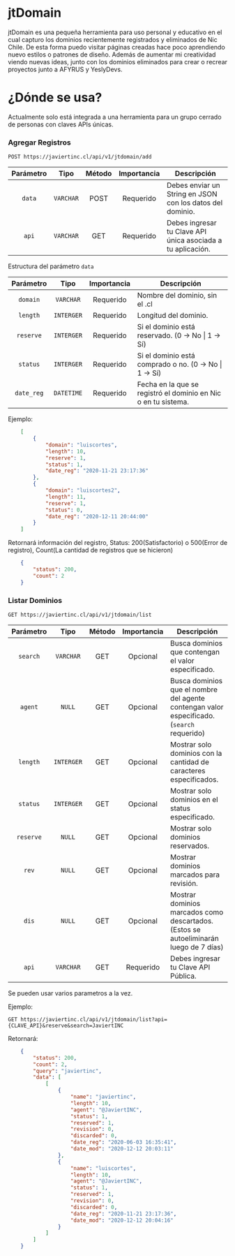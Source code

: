 # jtDomain

jtDomain es una pequeña herramienta para uso personal y educativo en el cual capturo los dominios recientemente registrados y eliminados de Nic Chile. De esta forma puedo visitar páginas creadas hace poco aprendiendo nuevo estilos o patrones de diseño. Además de aumentar mi creatividad viendo nuevas ideas, junto con los dominios eliminados para crear o recrear proyectos junto a AFYRUS y YeslyDevs.

# ¿Dónde se usa?

Actualmente solo está integrada a una herramienta para un grupo cerrado de personas con claves APIs únicas.

### Agregar Registros
```
POST https://javiertinc.cl/api/v1/jtdomain/add
```

| Parámetro | Tipo | Método | Importancia | Descripción |
|:---------:|:----:|:------:|:-----------:|-------------|
| `data` | `VARCHAR` | POST | Requerido | Debes enviar un String en JSON con los datos del dominio. |
| `api` | `VARCHAR` | GET | Requerido | Debes ingresar tu Clave API única asociada a tu aplicación. |

Estructura del parámetro `data`  

| Parámetro | Tipo | Importancia | Descripción |
|:---------:|:----:|:-----------:|-------------|
| `domain` | `VARCHAR` |  Requerido | Nombre del dominio, sin el .cl |
| `length` | `INTERGER` |  Requerido | Longitud del dominio. |
| `reserve` | `INTERGER` |  Requerido | Si el dominio está reservado. (0 -> No \| 1 -> Sí) |
| `status` | `INTERGER` |  Requerido | Si el dominio está comprado o no. (0 -> No \| 1 -> Sí) |
| `date_reg` | `DATETIME` |  Requerido | Fecha en la que se registró el dominio en Nic o en tu sistema. |  

Ejemplo:
```json
    [
        {
            "domain": "luiscortes",
            "length": 10,
            "reserve": 1,
            "status": 1,
            "date_reg": "2020-11-21 23:17:36"
        },
        {
            "domain": "luiscortes2",
            "length": 11,
            "reserve": 1,
            "status": 0,
            "date_reg": "2020-12-11 20:44:00"
        }
    ]
```
Retornará información del registro, Status: 200(Satisfactorio) o 500(Error de registro), Count(La cantidad de registros que se hicieron)
```json
    {
        "status": 200,
        "count": 2
    }
```


### Listar Dominios
```
GET https://javiertinc.cl/api/v1/jtdomain/list
```

| Parámetro | Tipo | Método | Importancia | Descripción |
|:---------:|:----:|:------:|:-----------:|-------------|
| `search` | `VARCHAR` | GET | Opcional | Busca dominios que contengan el valor especificado. |
| `agent` | `NULL` | GET | Opcional | Busca dominios que el nombre del agente contengan valor especificado. (`search` requerido) |
| `length` | `INTERGER` | GET | Opcional | Mostrar solo dominios con la cantidad de caracteres especificados. |
| `status` | `INTERGER` | GET | Opcional | Mostrar solo dominios en el status especificado. |
| `reserve` | `NULL` | GET | Opcional | Mostrar solo dominios reservados. |
| `rev` | `NULL` | GET | Opcional | Mostrar dominios marcados para revisión. |
| `dis` | `NULL` | GET | Opcional | Mostrar dominios marcados como descartados. (Estos se autoeliminarán luego de 7 días) |
| `api` | `VARCHAR` | GET | Requerido | Debes ingresar tu Clave API Pública. |

Se pueden usar varios parametros a la vez.

Ejemplo:
```
GET https://javiertinc.cl/api/v1/jtdomain/list?api={CLAVE_API}&reserve&search=JaviertINC
```
Retornará:
```json
    {
    	"status": 200,
    	"count": 2,
    	"query": "javiertinc",
    	"data": [
    		[
    			{
    				"name": "javiertinc",
    				"length": 10,
    				"agent": "@JaviertINC",
    				"status": 1,
    				"reserved": 1,
    				"revision": 0,
    				"discarded": 0,
    				"date_reg": "2020-06-03 16:35:41",
    				"date_mod": "2020-12-12 20:03:11"
    			},
    			{
    				"name": "luiscortes",
    				"length": 10,
    				"agent": "@JaviertINC",
    				"status": 1,
    				"reserved": 1,
    				"revision": 0,
    				"discarded": 0,
    				"date_reg": "2020-11-21 23:17:36",
    				"date_mod": "2020-12-12 20:04:16"
    			}
    		]
    	]
    }
```